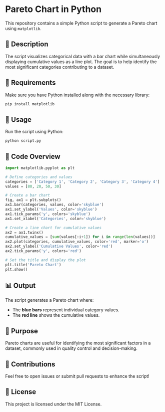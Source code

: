 # Pareto Chart in Python

This repository contains a simple Python script to generate a Pareto chart using `matplotlib`.

## 📌 Description
The script visualizes categorical data with a bar chart while simultaneously displaying cumulative values as a line plot. The goal is to help identify the most significant categories contributing to a dataset.

## 📜 Requirements
Make sure you have Python installed along with the necessary library:
```bash
pip install matplotlib
```

## 🚀 Usage
Run the script using Python:
```bash
python script.py
```

## 📝 Code Overview
```python
import matplotlib.pyplot as plt

# Define categories and values
categories = ['Category 1', 'Category 2', 'Category 3', 'Category 4']
values = [80, 20, 50, 30]

# Create a bar chart
fig, ax1 = plt.subplots()
ax1.bar(categories, values, color='skyblue')
ax1.set_ylabel('Values', color='skyblue')
ax1.tick_params('y', colors='skyblue')
ax1.set_xlabel('Categories', color='skyblue')

# Create a line chart for cumulative values
ax2 = ax1.twinx()
cumulative_values = [sum(values[:i+1]) for i in range(len(values))]
ax2.plot(categories, cumulative_values, color='red', marker='o')
ax2.set_ylabel('Cumulative Values', color='red')
ax2.tick_params('y', colors='red')

# Set the title and display the plot
plt.title('Pareto Chart')
plt.show()
```

## 📊 Output
The script generates a Pareto chart where:
- The **blue bars** represent individual category values.
- The **red line** shows the cumulative values.

## 🎯 Purpose
Pareto charts are useful for identifying the most significant factors in a dataset, commonly used in quality control and decision-making.

## 🤝 Contributions
Feel free to open issues or submit pull requests to enhance the script!

## 📄 License
This project is licensed under the MIT License.